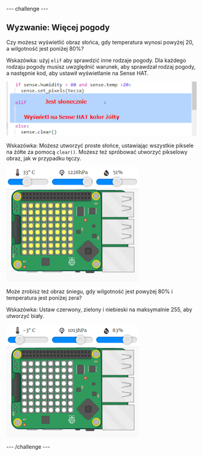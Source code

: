\--- challenge \---

## Wyzwanie: Więcej pogody

Czy możesz wyświetlić obraz słońca, gdy temperatura wynosi powyżej 20, a wilgotność jest poniżej 80%?

Wskazówka: użyj `elif` aby sprawdzić inne rodzaje pogody. Dla każdego rodzaju pogody musisz uwzględnić warunek, aby sprawdzał rodzaj pogody, a następnie kod, aby ustawił wyświetlanie na Sense HAT.

![zrzut ekranu](images/rainbow-elif.png)

Wskazówka: Możesz utworzyć proste słońce, ustawiając wszystkie piksele na żółte za pomocą `clear()`. Możesz też spróbować utworzyć pikselowy obraz, jak w przypadku tęczy.

![zrzut ekranu](images/rainbow-sun.png)

Może zrobisz też obraz śniegu, gdy wilgotność jest powyżej 80% i temperatura jest poniżej zera?

Wskazówka: Ustaw czerwony, zielony i niebieski na maksymalnie 255, aby utworzyć biały.

![zrzut ekranu](images/rainbow-snow.png)

\--- /challenge \---